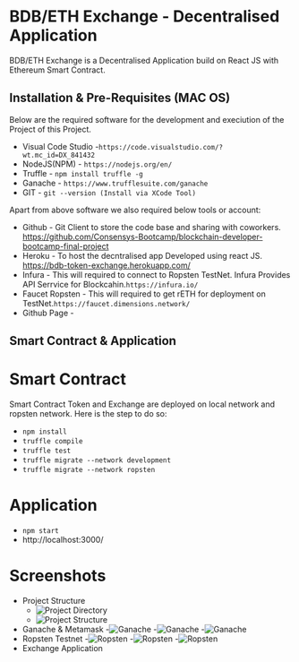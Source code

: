 # BDB/ETH Exchange - Decentralised Application

BDB/ETH Exchange is a Decentralised Application build on React JS with Ethereum Smart Contract.


## Installation & Pre-Requisites (MAC OS)
Below are the required software for the development and execiution of the Project of this Project.

- Visual Code Studio -``` https://code.visualstudio.com/?wt.mc_id=DX_841432 ```
- NodeJS(NPM) - ``` https://nodejs.org/en/ ```
- Truffle - ``` npm install truffle -g ```
- Ganache - ``` https://www.trufflesuite.com/ganache ```
- GIT - ``` git --version (Install via XCode Tool) ```

Apart from above software we also required below tools or account:
- Github - Git Client to store the code base and sharing with coworkers. https://github.com/Consensys-Bootcamp/blockchain-developer-bootcamp-final-project   
- Heroku - To host the decntralised app Developed using react JS. https://bdb-token-exchange.herokuapp.com/
- Infura - This will required to connect to Ropsten TestNet. Infura Provides API Serrvice for Blockcahin.```https://infura.io/```
- Faucet Ropsten - This will required to get rETH for deployment on TestNet.```https://faucet.dimensions.network/```
- Github Page - 

## Smart Contract & Application
# Smart Contract
Smart Contract Token and Exchange are deployed on local network and ropsten network. Here is the step to do so:
-  ```npm install```
-  ```truffle compile```
-  ```truffle test```
-  ```truffle migrate --network development```
-  ```truffle migrate --network ropsten```

# Application
- ```npm start```
- http://localhost:3000/

# Screenshots
- Project Structure
  - ![Project Directory](images/Project%20Directory%20Structure.png)
  - ![Project Structure](images/Project%20File%20Structure.png)
- Ganache & Metamask
  -![Ganache](images/Ganache-1.png)
  -![Ganache](images/Ganache-2.png)
  -![Ganache](images/Ganache-3.png)
- Ropsten Testnet
  -![Ropsten](images/Ropsten%20Network%20ETH.png)
  -![Ropsten](images/Token%20SmartContract%20Ropsten.png)
  -![Ropsten](images/Exchange%20SmartContract%20On%20Ropsten.png)
- Exchange Application




